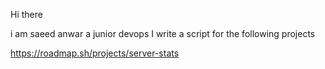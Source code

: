 Hi there 

i am saeed anwar 
a junior devops 
I write a script for the following projects  


https://roadmap.sh/projects/server-stats 
